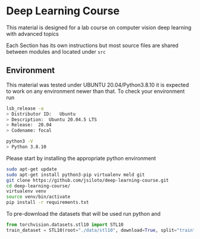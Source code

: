# Deep Learning Course

This material is designed for a lab course on computer vision deep learning with advanced topics

Each Section has its own instructions but most source files are shared between modules and located under `src`


## Environment
This material was tested under UBUNTU 20.04/Python3.8.10
it is expected to work on any environment newer than that. To check your environment run
```bash
lsb_release -a
> Distributor ID:	Ubuntu
> Description:	Ubuntu 20.04.5 LTS
> Release:	20.04
> Codename:	focal

python3 -V
> Python 3.8.10
```

Please start by installing the appropriate python environment
```bash
sudo apt-get update
sudo apt-get install python3-pip virtualenv meld git
git clone https://github.com/jsiloto/deep-learning-course.git
cd deep-learning-course/
virtualenv venv
source venv/bin/activate
pip install -r requirements.txt
```

To pre-download the datasets that will be used run python and

```python
from torchvision.datasets.stl10 import STL10
train_dataset = STL10(root="./data/stl10", download=True, split="train")
```



